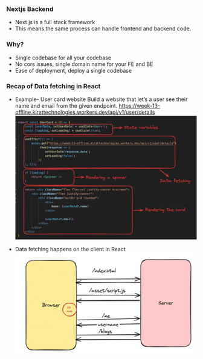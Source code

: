 ### Nextjs Backend
- Next.js is a full stack framework
- This means the same process can handle frontend and backend code.

### Why?
- Single codebase for all your codebase
- No cors issues, single domain name for your FE and BE
- Ease of deployment, deploy a single codebase

### Recap of Data fetching in React

- Example- User card website
Build a website that let’s a user see their name and email from the given endpoint.
https://week-13-offline.kirattechnologies.workers.dev/api/v1/user/details 
![Nextjs-datafetch](../../images/nextjs-datafetch.webp)

- Data fetching happens on the client in React
![Waterfalling](../../images/waterfalling_react.webp)


